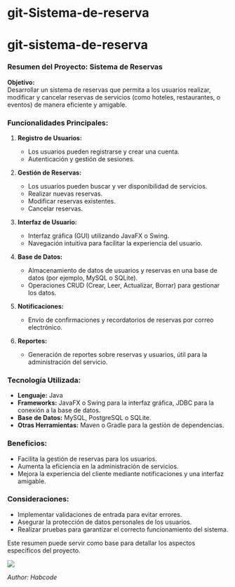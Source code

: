 # git-Sistema-de-reserva
# git-sistema-de-reserva


### Resumen del Proyecto: Sistema de Reservas

**Objetivo:**  
Desarrollar un sistema de reservas que permita a los usuarios realizar, modificar y cancelar reservas de servicios (como hoteles, restaurantes, o eventos) de manera eficiente y amigable.

### Funcionalidades Principales:

1. **Registro de Usuarios:**
   - Los usuarios pueden registrarse y crear una cuenta.
   - Autenticación y gestión de sesiones.

2. **Gestión de Reservas:**
   - Los usuarios pueden buscar y ver disponibilidad de servicios.
   - Realizar nuevas reservas.
   - Modificar reservas existentes.
   - Cancelar reservas.

3. **Interfaz de Usuario:**
   - Interfaz gráfica (GUI) utilizando JavaFX o Swing.
   - Navegación intuitiva para facilitar la experiencia del usuario.

4. **Base de Datos:**
   - Almacenamiento de datos de usuarios y reservas en una base de datos (por ejemplo, MySQL o SQLite).
   - Operaciones CRUD (Crear, Leer, Actualizar, Borrar) para gestionar los datos.

5. **Notificaciones:**
   - Envío de confirmaciones y recordatorios de reservas por correo electrónico.

6. **Reportes:**
   - Generación de reportes sobre reservas y usuarios, útil para la administración del servicio.

### Tecnología Utilizada:

- **Lenguaje:** Java
- **Frameworks:** JavaFX o Swing para la interfaz gráfica, JDBC para la conexión a la base de datos.
- **Base de Datos:** MySQL, PostgreSQL o SQLite.
- **Otras Herramientas:** Maven o Gradle para la gestión de dependencias.

### Beneficios:

- Facilita la gestión de reservas para los usuarios.
- Aumenta la eficiencia en la administración de servicios.
- Mejora la experiencia del cliente mediante notificaciones y una interfaz amigable.

### Consideraciones:

- Implementar validaciones de entrada para evitar errores.
- Asegurar la protección de datos personales de los usuarios.
- Realizar pruebas para garantizar el correcto funcionamiento del sistema.

Este resumen puede servir como base para detallar los aspectos específicos del proyecto. 

<img src="images/sistema-reserva.drawio.png">

*Author: Habcode*
